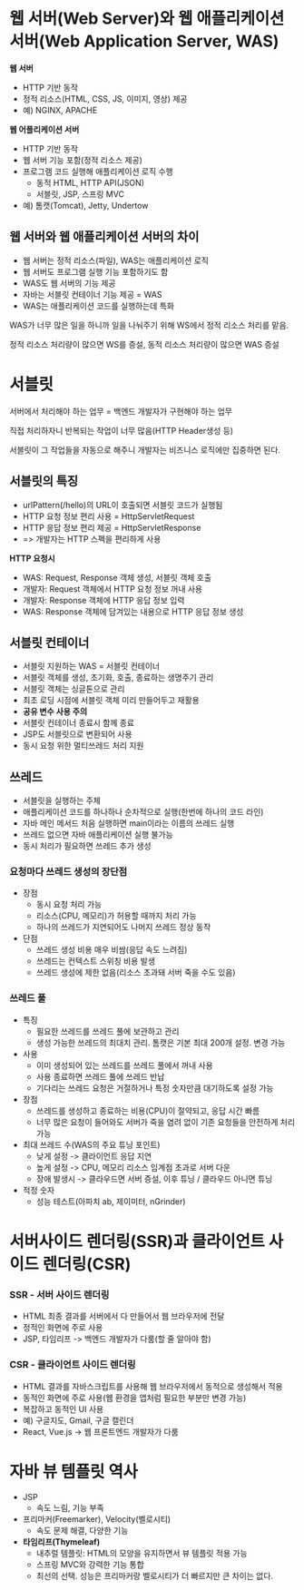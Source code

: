 # **웹 서버(Web Server)와 웹 애플리케이션 서버(Web Application Server, WAS)**

**웹 서버**

-   HTTP 기반 동작
-   정적 리소스(HTML, CSS, JS, 이미지, 영상) 제공
-   예) NGINX, APACHE

**웹 어플리케이션 서버**

-   HTTP 기반 동작
-   웹 서버 기능 포함(정적 리소스 제공)
-   프로그램 코드 실행해 애플리케이션 로직 수행
    -   동적 HTML, HTTP API(JSON)
    -   서블릿, JSP, 스프링 MVC
-   예) 톰캣(Tomcat), Jetty, Undertow

## **웹 서버와 웹 애플리케이션 서버의 차이**

-   웹 서버는 정적 리소스(파일), WAS는 애플리케이션 로직
-   웹 서버도 프로그램 실행 기능 포함하기도 함
-   WAS도 웹 서버의 기능 제공
-   자바는 서블릿 컨테이너 기능 제공 = WAS
-   WAS는 애플리케이션 코드를 실행하는데 특화

WAS가 너무 많은 일을 하니까 일을 나눠주기 위해 WS에서 정적 리소스 처리를 맡음.

정적 리소스 처리량이 많으면 WS를 증설, 동적 리소스 처리량이 많으면 WAS 증설

# **서블릿**

서버에서 처리해야 하는 업무 = 백엔드 개발자가 구현해야 하는 업무

직접 처리하자니 반복되는 작업이 너무 많음(HTTP Header생성 등)

서블릿이 그 작업들을 자동으로 해주니 개발자는 비즈니스 로직에만 집중하면 된다.

## **서블릿의 특징**

-   urlPattern(/hello)의 URL이 호출되면 서블릿 코드가 실행됨
-   HTTP 요청 정보 편리 사용 = HttpServletRequest
-   HTTP 응답 정보 편리 제공 = HttpServletResponse
-   \=> 개발자는 HTTP 스펙을 편리하게 사용

**HTTP 요청시**

-   WAS: Request, Response 객체 생성, 서블릿 객체 호출
-   개발자: Request 객체에서 HTTP 요청 정보 꺼내 사용
-   개발자: Response 객체에 HTTP 응답 정보 입력
-   WAS: Response 객체에 담겨있는 내용으로 HTTP 응답 정보 생성

## **서블릿 컨테이너**

-   서블릿 지원하는 WAS = 서블릿 컨테이너
-   서블릿 객체를 생성, 초기화, 호출, 종료하는 생명주기 관리
-   서블릿 객체는 싱글톤으로 관리
-   최초 로딩 시점에 서블릿 객체 미리 만들어두고 재활용
-   **공유 변수 사용 주의**
-   서블릿 컨테이너 종료시 함께 종료
-   JSP도 서블릿으로 변환되어 사용
-   동시 요청 위한 멀티쓰레드 처리 지원

## **쓰레드**

-   서블릿을 실행하는 주체
-   애플리케이션 코드를 하나하나 순차적으로 실행(한번에 하나의 코드 라인)
-   자바 메인 메서드 처음 실행하면 main이라는 이름의 쓰레드 실행
-   쓰레드 없으면 자바 애플리케이션 실행 불가능
-   동시 처리가 필요하면 쓰레드 추가 생성

### **요청마다 쓰레드 생성의 장단점**

-   장점
    -   동시 요청 처리 가능
    -   리소스(CPU, 메모리)가 허용할 때까지 처리 가능
    -   하나의 쓰레드가 지연되어도 나머지 쓰레드 정상 동작
-   단점
    -   쓰레드 생성 비용 매우 비쌈(응답 속도 느려짐)
    -   쓰레드는 컨텍스트 스위칭 비용 발생
    -   쓰레드 생성에 제한 없음(리소스 초과돼 서버 죽을 수도 있음)

### **쓰레드 풀**

-   특징
    -   필요한 쓰레드를 쓰레드 풀에 보관하고 관리
    -   생성 가능한 쓰레드의 최대치 관리. 톰캣은 기본 최대 200개 설정. 변경 가능
-   사용
    -   이미 생성되어 있는 쓰레드를 쓰레드 풀에서 꺼내 사용
    -   사용 종료하면 쓰레드 풀에 쓰레드 반납
    -   기다리는 쓰레드 요청은 거절하거나 특정 숫자만큼 대기하도록 설정 가능
-   장점
    -   쓰레드를 생성하고 종료하는 비용(CPU)이 절약되고, 응답 시간 빠름
    -   너무 많은 요청이 들어와도 서버가 죽을 염려 없이 기존 요청들을 안전하게 처리 가능
-   최대 쓰레드 수(WAS의 주요 튜닝 포인트)
    -   낮게 설정 -> 클라이언트 응답 지연
    -   높게 설정 -> CPU, 메모리 리소스 임계점 초과로 서버 다운
    -   장애 발생시 -> 클라우드면 서버 증설, 이후 튜닝 / 클라우드 아니면 튜닝
-   적정 숫자
    -   성능 테스트(아파치 ab, 제이미터, nGrinder)

# **서버사이드 렌더링(SSR)과 클라이언트 사이드 렌더링(CSR)**

### **SSR - 서버 사이드 렌더링**

-   HTML 최종 결과를 서버에서 다 만들어서 웹 브라우저에 전달
-   정적인 화면에 주로 사용
-   JSP, 타임리프 -> 백엔드 개발자가 다룸(할 줄 알아야 함)

### **CSR - 클라이언트 사이드 렌더링**

-   HTML 결과를 자바스크립트를 사용해 웹 브라우저에서 동적으로 생성해서 적용
-   동적인 화면에 주로 사용(웹 환경을 앱처럼 필요한 부분만 변경 가능)
-   복잡하고 동적인 UI 사용
-   예) 구글지도, Gmail, 구글 캘린더
-   React, Vue.js -> 웹 프론트엔드 개발자가 다룸

# **자바 뷰 템플릿 역사**

-   JSP
    -   속도 느림, 기능 부족
-   프리마커(Freemarker), Velocity(벨로시티)
    -   속도 문제 해결, 다양한 기능
-   **타임리프(Thymeleaf)**
    -   내추럴 템플릿: HTML의 모양을 유지하면서 뷰 템플릿 적용 가능
    -   스프링 MVC와 강력한 기능 통합
    -   최선의 선택. 성능은 프리마커랑 벨로시티가 더 빠르지만 큰 차이는 없다.
